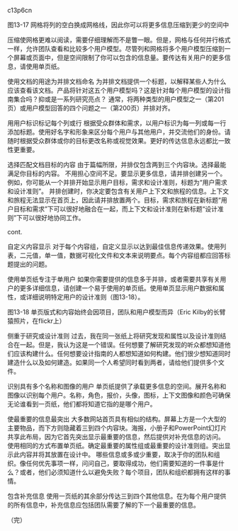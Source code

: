 c13p6cn

图13-17
网格将列的空白换成网格线，因此你可以将更多信息压缩到更少的空间中

压缩使网格更难以阅读，需要仔细理解而不是瞥一眼。但是，网格与任何并行格式一样，允许团队查看和比较多个用户模型。尽管列和网格将多个用户模型压缩到一个屏幕或页面中，但是空间限制了你可以包含的信息量。要传达有关用户的更多信息，请使用单页纸。


使用文档的用途为并排文档命名
为并排文档提供一个标题，以解释某些人为什么应该查看该文档。产品将针对这五个用户模型吗？这是针对每个用户模型的设计指南集合吗？抑或是一系列研究亮点？
通常，将两种类型的用户模型之一（第201页）或用户模型回答的四个问题之一（第200页）并排对齐。

用用户标识标记每个列或行
根据受众群体和需求，以用户标识为每一列或每一行添加标题。使用好名字和形象来区分每个用户与其他用户，并交流他们的身份。请随时根据受众群体或你的目标更改名称或视觉效果。更好的传达信息永远都比一致性更重要。

选择匹配文档目标的内容
由于篇幅所限，并排仅包含两到三个内容块。选择最能满足你目标的内容。
不用担心空间不足。要显示更多信息，请并排创建另一个。例如，你可能从一个并排开始显示用户目标，需求和设计准则，标题为“用户需求和设计准则”。
并排创建时，你决定要包含有关用户上下文和旅程的信息。上下文和旅程无法显示在首页上，因此请并排放置两个。目标，需求和旅程在新标题“用户目标和需求”下可以很好地融合在一起，而上下文和设计准则在新标题“设计准则”下可以很好地协同工作。

cont.

自定义内容显示
对于每个内容组，自定义显示以达到最佳信息传递效果。使用列表，二元值，单一值，数据可视化文件和文本来说明要点。每个内容组都应回答标题提出的问题。


使用单页纸专注于单用户
如果你需要提供的信息多于并排，或者需要共享有关用户的更多详细信息，请创建一个易于使用的单页纸。使用单页显示用户数据和属性，或详细说明特定用户的设计准则（图13-18）。

图13-18
单页版式和内容始终会因项目，团队和用户模型而异（Eric Kilby的长臂猿照片，在flickr上）

侧重于研究或设计准则
过去，我在同一张纸上将研究发现和属性以及设计准则结合在一起。但是，我认为这是一个错误。任何想要了解研究发现的听众都想知道他们应该构建什么。任何想要设计指南的人都想知道如何构建。他们很少想知道同时建造什么以及如何建造。如果同一个人希望同时看到两者，请给他们提供多个文件。

识别具有多个名称和图像的用户
单页纸提供了承载更多信息的空间。展开名称和图像以识别每个用户。名称，角色，报价，头像，图标，上下文图像和颜色可确保无论谁看到一页纸，他们都将知道它指的是哪个用户。


使最重要的信息最突出
大多数网站首页具有相似的结构。屏幕上方是一个大型的主要物品，而下方则隐藏着三到四个内容块。海报，小册子和PowerPoint幻灯片共享此布局，因为它首先突出显示最重要的信息，然后提供对补充信息的访问。
使用相同的方式布置单页纸。确定最重要的属性组或最重要的设计准则组。突出显示此内容并将其放置在设计中。
哪些信息或多或少重要，取决于你的团队和组织。像任何优先事项一样，问问自己，要取得成功，他们需要知道的一件事是什么？或者，他们必须知道什么以避免失败？每个项目，团队和组织都拥有这样的事情。

包含补充信息
使用一页纸的其余部分传达三到四个其他信息。在为每个用户提供的所有信息中，补充信息应包括团队需要了解的下一个最重要的信息。

（完）